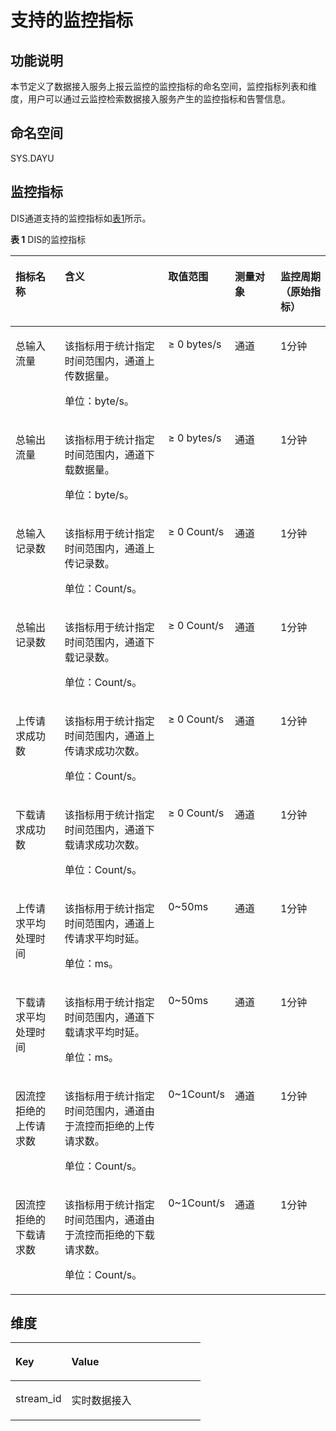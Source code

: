 # 支持的监控指标<a name="dgc_01_0266"></a>

## 功能说明<a name="zh-cn_topic_0211207416_section105045455483"></a>

本节定义了数据接入服务上报云监控的监控指标的命名空间，监控指标列表和维度，用户可以通过云监控检索数据接入服务产生的监控指标和告警信息。

## 命名空间<a name="zh-cn_topic_0211207416_section123911319501"></a>

SYS.DAYU

## 监控指标<a name="zh-cn_topic_0211207416_section12154105715013"></a>

DIS通道支持的监控指标如[表1](#zh-cn_topic_0211207416_table77137321225)所示。

**表 1**  DIS的监控指标

<a name="zh-cn_topic_0211207416_table77137321225"></a>
<table><thead align="left"><tr id="zh-cn_topic_0211207416_zh-cn_topic_0108275405_row43942741114044"><th class="cellrowborder" valign="top" width="16.56%" id="mcps1.2.6.1.1"><p id="zh-cn_topic_0211207416_zh-cn_topic_0108275405_p2592269114044"><a name="zh-cn_topic_0211207416_zh-cn_topic_0108275405_p2592269114044"></a><a name="zh-cn_topic_0211207416_zh-cn_topic_0108275405_p2592269114044"></a>指标名称</p>
</th>
<th class="cellrowborder" valign="top" width="34.36%" id="mcps1.2.6.1.2"><p id="zh-cn_topic_0211207416_zh-cn_topic_0108275405_p8647250114044"><a name="zh-cn_topic_0211207416_zh-cn_topic_0108275405_p8647250114044"></a><a name="zh-cn_topic_0211207416_zh-cn_topic_0108275405_p8647250114044"></a>含义</p>
</th>
<th class="cellrowborder" valign="top" width="17.23%" id="mcps1.2.6.1.3"><p id="zh-cn_topic_0211207416_zh-cn_topic_0108275405_p29338635114044"><a name="zh-cn_topic_0211207416_zh-cn_topic_0108275405_p29338635114044"></a><a name="zh-cn_topic_0211207416_zh-cn_topic_0108275405_p29338635114044"></a>取值范围</p>
</th>
<th class="cellrowborder" valign="top" width="15.32%" id="mcps1.2.6.1.4"><p id="zh-cn_topic_0211207416_zh-cn_topic_0108275405_p27619233114044"><a name="zh-cn_topic_0211207416_zh-cn_topic_0108275405_p27619233114044"></a><a name="zh-cn_topic_0211207416_zh-cn_topic_0108275405_p27619233114044"></a>测量对象</p>
</th>
<th class="cellrowborder" valign="top" width="16.53%" id="mcps1.2.6.1.5"><p id="zh-cn_topic_0211207416_p890616117520"><a name="zh-cn_topic_0211207416_p890616117520"></a><a name="zh-cn_topic_0211207416_p890616117520"></a>监控周期（原始指标）</p>
</th>
</tr>
</thead>
<tbody><tr id="zh-cn_topic_0211207416_zh-cn_topic_0108275405_row22565371114044"><td class="cellrowborder" valign="top" width="16.56%" headers="mcps1.2.6.1.1 "><p id="zh-cn_topic_0211207416_zh-cn_topic_0108275405_p50369930142613"><a name="zh-cn_topic_0211207416_zh-cn_topic_0108275405_p50369930142613"></a><a name="zh-cn_topic_0211207416_zh-cn_topic_0108275405_p50369930142613"></a>总输入流量</p>
</td>
<td class="cellrowborder" valign="top" width="34.36%" headers="mcps1.2.6.1.2 "><p id="zh-cn_topic_0211207416_zh-cn_topic_0108275405_p797216483399"><a name="zh-cn_topic_0211207416_zh-cn_topic_0108275405_p797216483399"></a><a name="zh-cn_topic_0211207416_zh-cn_topic_0108275405_p797216483399"></a>该指标用于统计指定时间范围内，通道上传数据量。</p>
<p id="zh-cn_topic_0211207416_zh-cn_topic_0108275405_p53432504142613"><a name="zh-cn_topic_0211207416_zh-cn_topic_0108275405_p53432504142613"></a><a name="zh-cn_topic_0211207416_zh-cn_topic_0108275405_p53432504142613"></a>单位：byte/s。</p>
</td>
<td class="cellrowborder" valign="top" width="17.23%" headers="mcps1.2.6.1.3 "><p id="zh-cn_topic_0211207416_zh-cn_topic_0108275405_p10809908114044"><a name="zh-cn_topic_0211207416_zh-cn_topic_0108275405_p10809908114044"></a><a name="zh-cn_topic_0211207416_zh-cn_topic_0108275405_p10809908114044"></a>≥ 0 bytes/s</p>
</td>
<td class="cellrowborder" valign="top" width="15.32%" headers="mcps1.2.6.1.4 "><p id="zh-cn_topic_0211207416_zh-cn_topic_0108275405_p3187376114044"><a name="zh-cn_topic_0211207416_zh-cn_topic_0108275405_p3187376114044"></a><a name="zh-cn_topic_0211207416_zh-cn_topic_0108275405_p3187376114044"></a>通道</p>
</td>
<td class="cellrowborder" valign="top" width="16.53%" headers="mcps1.2.6.1.5 "><p id="zh-cn_topic_0211207416_p11906201105213"><a name="zh-cn_topic_0211207416_p11906201105213"></a><a name="zh-cn_topic_0211207416_p11906201105213"></a>1分钟</p>
</td>
</tr>
<tr id="zh-cn_topic_0211207416_zh-cn_topic_0108275405_row28686392114044"><td class="cellrowborder" valign="top" width="16.56%" headers="mcps1.2.6.1.1 "><p id="zh-cn_topic_0211207416_zh-cn_topic_0108275405_p29154354142613"><a name="zh-cn_topic_0211207416_zh-cn_topic_0108275405_p29154354142613"></a><a name="zh-cn_topic_0211207416_zh-cn_topic_0108275405_p29154354142613"></a>总输出流量</p>
</td>
<td class="cellrowborder" valign="top" width="34.36%" headers="mcps1.2.6.1.2 "><p id="zh-cn_topic_0211207416_zh-cn_topic_0108275405_p2056991684015"><a name="zh-cn_topic_0211207416_zh-cn_topic_0108275405_p2056991684015"></a><a name="zh-cn_topic_0211207416_zh-cn_topic_0108275405_p2056991684015"></a>该指标用于统计指定时间范围内，通道下载数据量。</p>
<p id="zh-cn_topic_0211207416_zh-cn_topic_0108275405_p1439762916401"><a name="zh-cn_topic_0211207416_zh-cn_topic_0108275405_p1439762916401"></a><a name="zh-cn_topic_0211207416_zh-cn_topic_0108275405_p1439762916401"></a>单位：byte/s。</p>
</td>
<td class="cellrowborder" valign="top" width="17.23%" headers="mcps1.2.6.1.3 "><p id="zh-cn_topic_0211207416_zh-cn_topic_0108275405_p4308371114044"><a name="zh-cn_topic_0211207416_zh-cn_topic_0108275405_p4308371114044"></a><a name="zh-cn_topic_0211207416_zh-cn_topic_0108275405_p4308371114044"></a>≥ 0 bytes/s</p>
</td>
<td class="cellrowborder" valign="top" width="15.32%" headers="mcps1.2.6.1.4 "><p id="zh-cn_topic_0211207416_p54301258185217"><a name="zh-cn_topic_0211207416_p54301258185217"></a><a name="zh-cn_topic_0211207416_p54301258185217"></a>通道</p>
</td>
<td class="cellrowborder" valign="top" width="16.53%" headers="mcps1.2.6.1.5 "><p id="zh-cn_topic_0211207416_p5589257584"><a name="zh-cn_topic_0211207416_p5589257584"></a><a name="zh-cn_topic_0211207416_p5589257584"></a>1分钟</p>
</td>
</tr>
<tr id="zh-cn_topic_0211207416_zh-cn_topic_0108275405_row34942105114231"><td class="cellrowborder" valign="top" width="16.56%" headers="mcps1.2.6.1.1 "><p id="zh-cn_topic_0211207416_p952815445581"><a name="zh-cn_topic_0211207416_p952815445581"></a><a name="zh-cn_topic_0211207416_p952815445581"></a>总输入记录数</p>
</td>
<td class="cellrowborder" valign="top" width="34.36%" headers="mcps1.2.6.1.2 "><p id="zh-cn_topic_0211207416_p1259919394581"><a name="zh-cn_topic_0211207416_p1259919394581"></a><a name="zh-cn_topic_0211207416_p1259919394581"></a>该指标用于统计指定时间范围内，通道上传记录数。</p>
<p id="zh-cn_topic_0211207416_p92251733452"><a name="zh-cn_topic_0211207416_p92251733452"></a><a name="zh-cn_topic_0211207416_p92251733452"></a>单位：Count/s。</p>
</td>
<td class="cellrowborder" valign="top" width="17.23%" headers="mcps1.2.6.1.3 "><p id="zh-cn_topic_0211207416_p1059716395588"><a name="zh-cn_topic_0211207416_p1059716395588"></a><a name="zh-cn_topic_0211207416_p1059716395588"></a>≥ 0 Count/s</p>
</td>
<td class="cellrowborder" valign="top" width="15.32%" headers="mcps1.2.6.1.4 "><p id="zh-cn_topic_0211207416_p1187412235318"><a name="zh-cn_topic_0211207416_p1187412235318"></a><a name="zh-cn_topic_0211207416_p1187412235318"></a>通道</p>
</td>
<td class="cellrowborder" valign="top" width="16.53%" headers="mcps1.2.6.1.5 "><p id="zh-cn_topic_0211207416_p35780695818"><a name="zh-cn_topic_0211207416_p35780695818"></a><a name="zh-cn_topic_0211207416_p35780695818"></a>1分钟</p>
</td>
</tr>
<tr id="zh-cn_topic_0211207416_zh-cn_topic_0108275405_row26933200114235"><td class="cellrowborder" valign="top" width="16.56%" headers="mcps1.2.6.1.1 "><p id="zh-cn_topic_0211207416_p1752634418584"><a name="zh-cn_topic_0211207416_p1752634418584"></a><a name="zh-cn_topic_0211207416_p1752634418584"></a>总输出记录数</p>
</td>
<td class="cellrowborder" valign="top" width="34.36%" headers="mcps1.2.6.1.2 "><p id="zh-cn_topic_0211207416_p2059663955813"><a name="zh-cn_topic_0211207416_p2059663955813"></a><a name="zh-cn_topic_0211207416_p2059663955813"></a>该指标用于统计指定时间范围内，通道下载记录数。</p>
<p id="zh-cn_topic_0211207416_p715131719455"><a name="zh-cn_topic_0211207416_p715131719455"></a><a name="zh-cn_topic_0211207416_p715131719455"></a>单位：Count/s。</p>
</td>
<td class="cellrowborder" valign="top" width="17.23%" headers="mcps1.2.6.1.3 "><p id="zh-cn_topic_0211207416_p12594239135817"><a name="zh-cn_topic_0211207416_p12594239135817"></a><a name="zh-cn_topic_0211207416_p12594239135817"></a>≥ 0 Count/s</p>
</td>
<td class="cellrowborder" valign="top" width="15.32%" headers="mcps1.2.6.1.4 "><p id="zh-cn_topic_0211207416_zh-cn_topic_0108275405_p711259173513"><a name="zh-cn_topic_0211207416_zh-cn_topic_0108275405_p711259173513"></a><a name="zh-cn_topic_0211207416_zh-cn_topic_0108275405_p711259173513"></a>通道</p>
</td>
<td class="cellrowborder" valign="top" width="16.53%" headers="mcps1.2.6.1.5 "><p id="zh-cn_topic_0211207416_p1120111715583"><a name="zh-cn_topic_0211207416_p1120111715583"></a><a name="zh-cn_topic_0211207416_p1120111715583"></a>1分钟</p>
</td>
</tr>
<tr id="zh-cn_topic_0211207416_row2223153317518"><td class="cellrowborder" valign="top" width="16.56%" headers="mcps1.2.6.1.1 "><p id="zh-cn_topic_0211207416_p185011816144312"><a name="zh-cn_topic_0211207416_p185011816144312"></a><a name="zh-cn_topic_0211207416_p185011816144312"></a>上传请求成功数</p>
</td>
<td class="cellrowborder" valign="top" width="34.36%" headers="mcps1.2.6.1.2 "><p id="zh-cn_topic_0211207416_p1960114104316"><a name="zh-cn_topic_0211207416_p1960114104316"></a><a name="zh-cn_topic_0211207416_p1960114104316"></a>该指标用于统计指定时间范围内，通道上传请求成功次数。</p>
<p id="zh-cn_topic_0211207416_p1088061410512"><a name="zh-cn_topic_0211207416_p1088061410512"></a><a name="zh-cn_topic_0211207416_p1088061410512"></a>单位：Count/s。</p>
</td>
<td class="cellrowborder" valign="top" width="17.23%" headers="mcps1.2.6.1.3 "><p id="zh-cn_topic_0211207416_p7224173345114"><a name="zh-cn_topic_0211207416_p7224173345114"></a><a name="zh-cn_topic_0211207416_p7224173345114"></a>≥ 0 Count/s</p>
</td>
<td class="cellrowborder" valign="top" width="15.32%" headers="mcps1.2.6.1.4 "><p id="zh-cn_topic_0211207416_p62257330519"><a name="zh-cn_topic_0211207416_p62257330519"></a><a name="zh-cn_topic_0211207416_p62257330519"></a>通道</p>
</td>
<td class="cellrowborder" valign="top" width="16.53%" headers="mcps1.2.6.1.5 "><p id="zh-cn_topic_0211207416_p189091955194311"><a name="zh-cn_topic_0211207416_p189091955194311"></a><a name="zh-cn_topic_0211207416_p189091955194311"></a>1分钟</p>
</td>
</tr>
<tr id="zh-cn_topic_0211207416_row94611341115119"><td class="cellrowborder" valign="top" width="16.56%" headers="mcps1.2.6.1.1 "><p id="zh-cn_topic_0211207416_p165011716184316"><a name="zh-cn_topic_0211207416_p165011716184316"></a><a name="zh-cn_topic_0211207416_p165011716184316"></a>下载请求成功数</p>
</td>
<td class="cellrowborder" valign="top" width="34.36%" headers="mcps1.2.6.1.2 "><p id="zh-cn_topic_0211207416_p7601741104320"><a name="zh-cn_topic_0211207416_p7601741104320"></a><a name="zh-cn_topic_0211207416_p7601741104320"></a>该指标用于统计指定时间范围内，通道下载请求成功次数。</p>
<p id="zh-cn_topic_0211207416_p14199151819518"><a name="zh-cn_topic_0211207416_p14199151819518"></a><a name="zh-cn_topic_0211207416_p14199151819518"></a>单位：Count/s。</p>
</td>
<td class="cellrowborder" valign="top" width="17.23%" headers="mcps1.2.6.1.3 "><p id="zh-cn_topic_0211207416_p346213413513"><a name="zh-cn_topic_0211207416_p346213413513"></a><a name="zh-cn_topic_0211207416_p346213413513"></a>≥ 0 Count/s</p>
</td>
<td class="cellrowborder" valign="top" width="15.32%" headers="mcps1.2.6.1.4 "><p id="zh-cn_topic_0211207416_p124623412519"><a name="zh-cn_topic_0211207416_p124623412519"></a><a name="zh-cn_topic_0211207416_p124623412519"></a>通道</p>
</td>
<td class="cellrowborder" valign="top" width="16.53%" headers="mcps1.2.6.1.5 "><p id="zh-cn_topic_0211207416_p17989175694315"><a name="zh-cn_topic_0211207416_p17989175694315"></a><a name="zh-cn_topic_0211207416_p17989175694315"></a>1分钟</p>
</td>
</tr>
<tr id="zh-cn_topic_0211207416_row9819839524"><td class="cellrowborder" valign="top" width="16.56%" headers="mcps1.2.6.1.1 "><p id="zh-cn_topic_0211207416_p1750271613430"><a name="zh-cn_topic_0211207416_p1750271613430"></a><a name="zh-cn_topic_0211207416_p1750271613430"></a>上传请求平均处理时间</p>
</td>
<td class="cellrowborder" valign="top" width="34.36%" headers="mcps1.2.6.1.2 "><p id="zh-cn_topic_0211207416_p206011941154316"><a name="zh-cn_topic_0211207416_p206011941154316"></a><a name="zh-cn_topic_0211207416_p206011941154316"></a>该指标用于统计指定时间范围内，通道上传请求平均时延。</p>
<p id="zh-cn_topic_0211207416_p1468616416512"><a name="zh-cn_topic_0211207416_p1468616416512"></a><a name="zh-cn_topic_0211207416_p1468616416512"></a>单位：ms。</p>
</td>
<td class="cellrowborder" valign="top" width="17.23%" headers="mcps1.2.6.1.3 "><p id="zh-cn_topic_0211207416_p78201337524"><a name="zh-cn_topic_0211207416_p78201337524"></a><a name="zh-cn_topic_0211207416_p78201337524"></a>0~50ms</p>
</td>
<td class="cellrowborder" valign="top" width="15.32%" headers="mcps1.2.6.1.4 "><p id="zh-cn_topic_0211207416_p8820736522"><a name="zh-cn_topic_0211207416_p8820736522"></a><a name="zh-cn_topic_0211207416_p8820736522"></a>通道</p>
</td>
<td class="cellrowborder" valign="top" width="16.53%" headers="mcps1.2.6.1.5 "><p id="zh-cn_topic_0211207416_p45761057194317"><a name="zh-cn_topic_0211207416_p45761057194317"></a><a name="zh-cn_topic_0211207416_p45761057194317"></a>1分钟</p>
</td>
</tr>
<tr id="zh-cn_topic_0211207416_row195431145218"><td class="cellrowborder" valign="top" width="16.56%" headers="mcps1.2.6.1.1 "><p id="zh-cn_topic_0211207416_p16502816184315"><a name="zh-cn_topic_0211207416_p16502816184315"></a><a name="zh-cn_topic_0211207416_p16502816184315"></a>下载请求平均处理时间</p>
</td>
<td class="cellrowborder" valign="top" width="34.36%" headers="mcps1.2.6.1.2 "><p id="zh-cn_topic_0211207416_p960174119430"><a name="zh-cn_topic_0211207416_p960174119430"></a><a name="zh-cn_topic_0211207416_p960174119430"></a>该指标用于统计指定时间范围内，通道下载请求平均时延。</p>
<p id="zh-cn_topic_0211207416_p12529103013514"><a name="zh-cn_topic_0211207416_p12529103013514"></a><a name="zh-cn_topic_0211207416_p12529103013514"></a>单位：ms。</p>
</td>
<td class="cellrowborder" valign="top" width="17.23%" headers="mcps1.2.6.1.3 "><p id="zh-cn_topic_0211207416_p154151135211"><a name="zh-cn_topic_0211207416_p154151135211"></a><a name="zh-cn_topic_0211207416_p154151135211"></a>0~50ms</p>
</td>
<td class="cellrowborder" valign="top" width="15.32%" headers="mcps1.2.6.1.4 "><p id="zh-cn_topic_0211207416_p145415114528"><a name="zh-cn_topic_0211207416_p145415114528"></a><a name="zh-cn_topic_0211207416_p145415114528"></a>通道</p>
</td>
<td class="cellrowborder" valign="top" width="16.53%" headers="mcps1.2.6.1.5 "><p id="zh-cn_topic_0211207416_p8264125819436"><a name="zh-cn_topic_0211207416_p8264125819436"></a><a name="zh-cn_topic_0211207416_p8264125819436"></a>1分钟</p>
</td>
</tr>
<tr id="zh-cn_topic_0211207416_row155134583519"><td class="cellrowborder" valign="top" width="16.56%" headers="mcps1.2.6.1.1 "><p id="zh-cn_topic_0211207416_p15021816114313"><a name="zh-cn_topic_0211207416_p15021816114313"></a><a name="zh-cn_topic_0211207416_p15021816114313"></a>因流控拒绝的上传请求数</p>
</td>
<td class="cellrowborder" valign="top" width="34.36%" headers="mcps1.2.6.1.2 "><p id="zh-cn_topic_0211207416_p2601241184314"><a name="zh-cn_topic_0211207416_p2601241184314"></a><a name="zh-cn_topic_0211207416_p2601241184314"></a>该指标用于统计指定时间范围内，通道由于流控而拒绝的上传请求数。</p>
<p id="zh-cn_topic_0211207416_p051322517519"><a name="zh-cn_topic_0211207416_p051322517519"></a><a name="zh-cn_topic_0211207416_p051322517519"></a>单位：Count/s。</p>
</td>
<td class="cellrowborder" valign="top" width="17.23%" headers="mcps1.2.6.1.3 "><p id="zh-cn_topic_0211207416_p251315811512"><a name="zh-cn_topic_0211207416_p251315811512"></a><a name="zh-cn_topic_0211207416_p251315811512"></a>0~1Count/s</p>
</td>
<td class="cellrowborder" valign="top" width="15.32%" headers="mcps1.2.6.1.4 "><p id="zh-cn_topic_0211207416_p13513105815111"><a name="zh-cn_topic_0211207416_p13513105815111"></a><a name="zh-cn_topic_0211207416_p13513105815111"></a>通道</p>
</td>
<td class="cellrowborder" valign="top" width="16.53%" headers="mcps1.2.6.1.5 "><p id="zh-cn_topic_0211207416_p102206590438"><a name="zh-cn_topic_0211207416_p102206590438"></a><a name="zh-cn_topic_0211207416_p102206590438"></a>1分钟</p>
</td>
</tr>
<tr id="zh-cn_topic_0211207416_row13221156185119"><td class="cellrowborder" valign="top" width="16.56%" headers="mcps1.2.6.1.1 "><p id="zh-cn_topic_0211207416_p55022016184310"><a name="zh-cn_topic_0211207416_p55022016184310"></a><a name="zh-cn_topic_0211207416_p55022016184310"></a>因流控拒绝的下载请求数</p>
</td>
<td class="cellrowborder" valign="top" width="34.36%" headers="mcps1.2.6.1.2 "><p id="zh-cn_topic_0211207416_p76011641164315"><a name="zh-cn_topic_0211207416_p76011641164315"></a><a name="zh-cn_topic_0211207416_p76011641164315"></a>该指标用于统计指定时间范围内，通道由于流控而拒绝的下载请求数。</p>
<p id="zh-cn_topic_0211207416_p1553162712514"><a name="zh-cn_topic_0211207416_p1553162712514"></a><a name="zh-cn_topic_0211207416_p1553162712514"></a>单位：Count/s。</p>
</td>
<td class="cellrowborder" valign="top" width="17.23%" headers="mcps1.2.6.1.3 "><p id="zh-cn_topic_0211207416_p4222205675119"><a name="zh-cn_topic_0211207416_p4222205675119"></a><a name="zh-cn_topic_0211207416_p4222205675119"></a>0~1Count/s</p>
</td>
<td class="cellrowborder" valign="top" width="15.32%" headers="mcps1.2.6.1.4 "><p id="zh-cn_topic_0211207416_p11222156195119"><a name="zh-cn_topic_0211207416_p11222156195119"></a><a name="zh-cn_topic_0211207416_p11222156195119"></a>通道</p>
</td>
<td class="cellrowborder" valign="top" width="16.53%" headers="mcps1.2.6.1.5 "><p id="zh-cn_topic_0211207416_p197741859154318"><a name="zh-cn_topic_0211207416_p197741859154318"></a><a name="zh-cn_topic_0211207416_p197741859154318"></a>1分钟</p>
</td>
</tr>
</tbody>
</table>

## 维度<a name="zh-cn_topic_0211207416_section571059215"></a>

<a name="zh-cn_topic_0211207416_table788212213119"></a>
<table><thead align="left"><tr id="zh-cn_topic_0211207416_row88822211113"><th class="cellrowborder" valign="top" width="29.409999999999997%" id="mcps1.1.3.1.1"><p id="zh-cn_topic_0211207416_p4479133311112"><a name="zh-cn_topic_0211207416_p4479133311112"></a><a name="zh-cn_topic_0211207416_p4479133311112"></a>Key</p>
</th>
<th class="cellrowborder" valign="top" width="70.59%" id="mcps1.1.3.1.2"><p id="zh-cn_topic_0211207416_p3478633118"><a name="zh-cn_topic_0211207416_p3478633118"></a><a name="zh-cn_topic_0211207416_p3478633118"></a>Value</p>
</th>
</tr>
</thead>
<tbody><tr id="zh-cn_topic_0211207416_row38835211619"><td class="cellrowborder" valign="top" width="29.409999999999997%" headers="mcps1.1.3.1.1 "><p id="zh-cn_topic_0211207416_p44253246120"><a name="zh-cn_topic_0211207416_p44253246120"></a><a name="zh-cn_topic_0211207416_p44253246120"></a>stream_id</p>
</td>
<td class="cellrowborder" valign="top" width="70.59%" headers="mcps1.1.3.1.2 "><p id="zh-cn_topic_0211207416_p10425172419113"><a name="zh-cn_topic_0211207416_p10425172419113"></a><a name="zh-cn_topic_0211207416_p10425172419113"></a>实时数据接入</p>
</td>
</tr>
</tbody>
</table>

